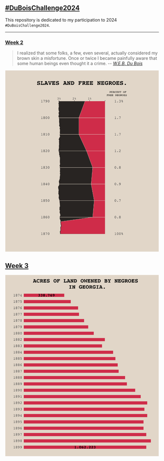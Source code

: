 ## [#DuBoisChallenge2024](https://github.com/ajstarks/dubois-data-portraits/tree/master/challenge/2024)

This repository is dedicated to my participation to 2024 `#DuBoisChallenge2024`.


------------------------------- 

### [Week 2](./challenge02)

> I realized that some folks, a few, even several, actually considered my brown skin a misfortune. Once or twice I became painfully aware that some human beings even thought it a crime. 
> -- <cite>[W.E.B. Du Bois](https://penntoday.upenn.edu/news/times-and-life-web-du-bois-penn)</cite>

![](./challenge02/plate_w2.png)

## [Week 3](./challenge03)

![](./challenge03/plate_w3.png)
